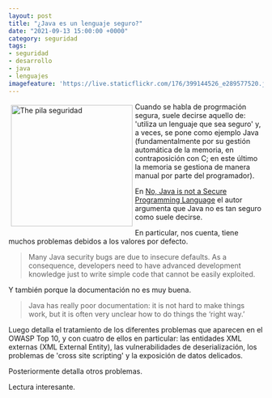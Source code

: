 ```yaml
---
layout: post
title: "¿Java es un lenguaje seguro?"
date: "2021-09-13 15:00:00 +0000"
category: seguridad
tags:
- seguridad
- desarrollo
- java
- lenguajes
imagefeature: 'https://live.staticflickr.com/176/399144526_e289577520.jpg'
---
```

<a href="https://www.flickr.com/photos/fernand0/399144526/" title="The pila seguridad "><img src="https://live.staticflickr.com/176/399144526_e289577520.jpg" alt="The pila seguridad " width="240" style="float:left; margin:5px"></a>
Cuando se habla de progrmación segura, suele decirse aquello de: 'utiliza un lenguaje que sea seguro' y, a veces, se pone como ejemplo Java (fundamentalmente por su gestión automática de la memoria, en contraposición con C; en este último la memoria se gestiona de manera manual por parte del programador).

En [No, Java is not a Secure Programming Language](https://littlemaninmyhead.wordpress.com/2021/01/28/no-java-is-not-a-secure-programming-language/) el autor argumenta que Java no es tan seguro como suele decirse.

En particular, nos cuenta, tiene muchos problemas debidos a los valores por defecto.

> Many Java security bugs are due to insecure defaults. As a consequence, developers need to have advanced development knowledge just to write simple code that cannot be easily exploited.

Y también porque la documentación no es muy buena.

> Java has really poor documentation: it is not hard to make things work, but it is often very unclear how to do things the ‘right way.’

Luego detalla el tratamiento de los diferentes problemas que aparecen en el OWASP Top 10, y con cuatro de ellos en particular: las entidades XML externas (XML External Entity), las vulnerabilidades de deserialización, los problemas de 'cross site scripting' y la exposición de datos delicados.

Posteriormente detalla otros problemas.

Lectura interesante.
